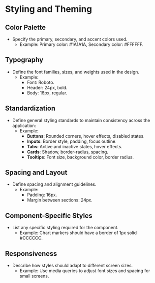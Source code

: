 # **Styling and Theming**

## **Color Palette**
- Specify the primary, secondary, and accent colors used.
  - Example: Primary color: #1A1A1A, Secondary color: #FFFFFF.

## **Typography**
- Define the font families, sizes, and weights used in the design.
  - Example: 
    - Font: Roboto.
    - Header: 24px, bold.
    - Body: 16px, regular.

## **Standardization**
- Define general styling standards to maintain consistency across the application:
  - Example:
    - **Buttons**: Rounded corners, hover effects, disabled states.
    - **Inputs**: Border style, padding, focus outline.
    - **Tabs**: Active and inactive states, hover effects.
    - **Cards**: Shadow, border-radius, spacing.
    - **Tooltips**: Font size, background color, border radius.

## **Spacing and Layout**
- Define spacing and alignment guidelines.
  - Example: 
    - Padding: 16px.
    - Margin between sections: 24px.

## **Component-Specific Styles**
- List any specific styling required for the component.
  - Example: Chart markers should have a border of 1px solid #CCCCCC.

## **Responsiveness**
- Describe how styles should adapt to different screen sizes.
  - Example: Use media queries to adjust font sizes and spacing for small screens.
